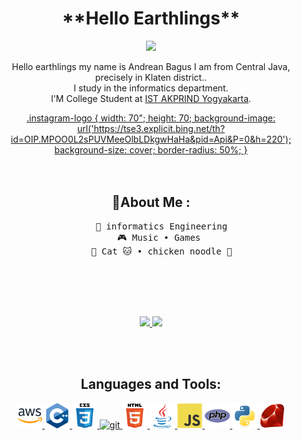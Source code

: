 <body>
 <center>

<h1 align="center">**Hello Earthlings**</h1>

<div id="header" align="center">
  <img src="https://wallpapercave.com/wp/wp4587060.jpg" width="700"/>
</div>

<div align="center">
  
Hello earthlings my name is Andrean Bagus I am from Central Java, precisely in Klaten district..<br> 
I study in the informatics department.<br>
I'M College Student at [IST AKPRIND Yogyakarta](https://www.akprind.ac.id/).<br>
<div id="header" align="center">
 <a href="https://www.instagram.com/https://www.instagram.com/andreanbp__?igsh=MTZva3B4b3A4amJxOA==/" target="_blank">
    <div class="instagram-logo">
       .instagram-logo {
    width: 70";
    height: 70;
    background-image: url('https://tse3.explicit.bing.net/th?id=OIP.MPOO0L2sPUVMeeOlbLDkgwHaHa&pid=Api&P=0&h=220');
    background-size: cover;
    border-radius: 50%;
}
     </div>
     </a>
    
         


<div><br><br>
 
<h2 align="center">  👨About Me : </h2>
<pre>
    📖 informatics Engineering
    🎮 Music • Games 
    🐾 Cat 🐱 • chicken noodle 🍜
</pre>
<br><br>
</div>

<div><br><br>
<p align="center">
<a href="https://github.com/AndreanBagus">
  <img height="180em" src="https://github-readme-stats-eight-theta.vercel.app/api?username=AndreanBagus&show_icons=true&theme=algolia&include_all_commits=true&count_private=true"/>
  <img height="180em" src="https://github-readme-stats-eight-theta.vercel.app/api/top-langs/?username=AndreanBagus&layout=compact&langs_count=8&theme=algolia"/>
</a>
</p>
<br><br>
</div>

<h2 align="center">Languages and Tools:</h2>
<p align="center"> <a href="https://aws.amazon.com" target="_blank" rel="noreferrer"> 
  <img src="https://raw.githubusercontent.com/devicons/devicon/master/icons/amazonwebservices/amazonwebservices-original-wordmark.svg" alt="aws" width="40" height="40"/> </a> <a href="https://www.w3schools.com/cpp/" target="_blank" rel="noreferrer"> 
  <img src="https://raw.githubusercontent.com/devicons/devicon/master/icons/cplusplus/cplusplus-original.svg" alt="cplusplus" width="40" height="40"/> </a> <a href="https://www.w3schools.com/css/" target="_blank" rel="noreferrer"> 
  <img src="https://raw.githubusercontent.com/devicons/devicon/master/icons/css3/css3-original-wordmark.svg" alt="css3" width="40" height="40"/> </a> <a href="https://git-scm.com/" target="_blank" rel="noreferrer"> 
  <img src="https://www.vectorlogo.zone/logos/git-scm/git-scm-icon.svg" alt="git" width="40" height="40"/> </a> <a href="https://www.w3.org/html/" target="_blank" rel="noreferrer"> 
  <img src="https://raw.githubusercontent.com/devicons/devicon/master/icons/html5/html5-original-wordmark.svg" alt="html5" width="40" height="40"/> </a> <a href="https://www.java.com" target="_blank" rel="noreferrer"> 
  <img src="https://raw.githubusercontent.com/devicons/devicon/master/icons/java/java-original.svg" alt="java" width="40" height="40"/> </a> <a href="https://developer.mozilla.org/en-US/docs/Web/JavaScript" target="_blank" rel="noreferrer"> 
  <img src="https://raw.githubusercontent.com/devicons/devicon/master/icons/javascript/javascript-original.svg" alt="javascript" width="40" height="40"/> </a> <a href="https://www.php.net" target="_blank" rel="noreferrer"> 
  <img src="https://raw.githubusercontent.com/devicons/devicon/master/icons/php/php-original.svg" alt="php" width="40" height="40"/> </a> <a href="https://www.python.org" target="_blank" rel="noreferrer"> 
  <img src="https://raw.githubusercontent.com/devicons/devicon/master/icons/python/python-original.svg" alt="python" width="40" height="40"/> </a> <a href="https://www.ruby-lang.org/en/" target="_blank" rel="noreferrer"> 
  <img src="https://raw.githubusercontent.com/devicons/devicon/master/icons/ruby/ruby-original.svg" alt="ruby" width="40" height="40"/> </a> </p>



 </center>
</body>
